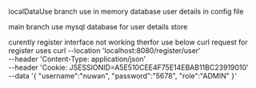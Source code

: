 localDataUse branch 
use in memory database user details in config file 

main branch
use mysql database for user details store 


curently register interface not working therfor use below curl request for register uses
curl --location 'localhost:8080/register/user' \
--header 'Content-Type: application/json' \
--header 'Cookie: JSESSIONID=A5E510CEE4F75E14EBAB11BC23919010' \
--data '{
    "username":"nuwan",
    "password":"5678",
    "role":"ADMIN"
}'
